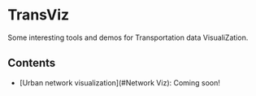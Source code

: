 # TransViz
Some interesting tools and demos for Transportation data VisualiZation.

Contents
--------

-   [Urban network visualization](#Network Viz): Coming soon!
